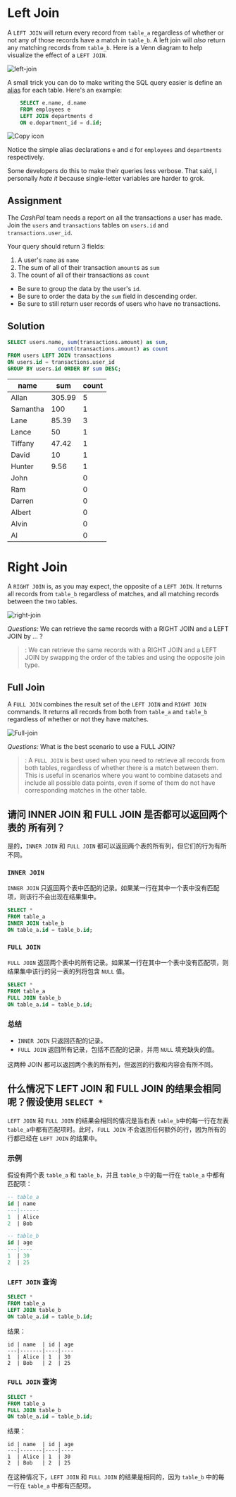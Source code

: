 # Left Join

A `LEFT JOIN` will return every record from `table_a` regardless of whether or not any of those records have a match in `table_b`. A left join will _also_ return any matching records from `table_b`. Here is a Venn diagram to help visualize the effect of a `LEFT JOIN`.

![left-join](https://storage.googleapis.com/qvault-webapp-dynamic-assets/course_assets/JoZYX5L.png)

A small trick you can do to make writing the SQL query easier is define an [alias](https://en.wikipedia.org/wiki/Alias_(SQL)) for each table. Here's an example:

```sql
    SELECT e.name, d.name
    FROM employees e
    LEFT JOIN departments d
    ON e.department_id = d.id;
``` 

 ![Copy icon](/img/copy_icon.svg) 

Notice the simple alias declarations `e` and `d` for `employees` and `departments` respectively.

Some developers do this to make their queries less verbose. That said, I personally _hate it_ because single-letter variables are harder to grok.

## Assignment

The _CashPal_ team needs a report on all the transactions a user has made. Join the `users` and `transactions` tables on `users.id` and `transactions.user_id`.

Your query should return 3 fields:

1.  A user's `name` as `name`
2.  The sum of all of their transaction `amount`s as `sum`
3.  The count of all of their transactions as `count`

*   Be sure to group the data by the user's `id`.
*   Be sure to order the data by the `sum` field in descending order.
*   Be sure to still return user records of users who have no transactions.

## Solution

```sql
SELECT users.name, sum(transactions.amount) as sum, 
                count(transactions.amount) as count
FROM users LEFT JOIN transactions
ON users.id = transactions.user_id
GROUP BY users.id ORDER BY sum DESC;
```

| name     | sum    | count |
|----------|--------|-------|
| Allan    | 305.99 | 5     |
| Samantha | 100    | 1     |
| Lane     | 85.39  | 3     |
| Lance    | 50     | 1     |
| Tiffany  | 47.42  | 1     |
| David    | 10     | 1     |
| Hunter   | 9.56   | 1     |
| John     |        | 0     |
| Ram      |        | 0     |
| Darren   |        | 0     |
| Albert   |        | 0     |
| Alvin    |        | 0     |
| Al       |        | 0     |


# Right Join

A `RIGHT JOIN` is, as you may expect, the opposite of a `LEFT JOIN`. It returns all records from `table_b` regardless of matches, and all matching records between the two tables.

![right-join](https://storage.googleapis.com/qvault-webapp-dynamic-assets/course_assets/Cy2v9q5.png)

*Questions:*
We can retrieve the same records with a RIGHT JOIN and a LEFT JOIN by ... ?

>: We can retrieve the same records with a RIGHT JOIN and a LEFT JOIN by swapping the order of the tables and using the opposite join type.

## Full Join
A `FULL JOIN` combines the result set of the `LEFT JOIN` and `RIGHT JOIN` commands. It returns all records from both from `table_a` and `table_b` regardless of whether or not they have matches.

![Full-join](https://storage.googleapis.com/qvault-webapp-dynamic-assets/course_assets/uAXzpID.png)

*Questions:*
What is the best scenario to use a FULL JOIN?

>: A `FULL JOIN` is best used when you need to retrieve all records from both tables, regardless of whether there is a match between them. This is useful in scenarios where you want to combine datasets and include all possible data points, even if some of them do not have corresponding matches in the other table.


## 请问 INNER JOIN 和 FULL JOIN 是否都可以返回两个表的 所有列？

是的，`INNER JOIN` 和 `FULL JOIN` 都可以返回两个表的所有列，但它们的行为有所不同。

### `INNER JOIN`
`INNER JOIN` 只返回两个表中匹配的记录。如果某一行在其中一个表中没有匹配项，则该行不会出现在结果集中。

```sql
SELECT *
FROM table_a
INNER JOIN table_b
ON table_a.id = table_b.id;
```

### `FULL JOIN`
`FULL JOIN` 返回两个表中的所有记录。如果某一行在其中一个表中没有匹配项，则结果集中该行的另一表的列将包含 `NULL` 值。

```sql
SELECT *
FROM table_a
FULL JOIN table_b
ON table_a.id = table_b.id;
```

### 总结
- `INNER JOIN` 只返回匹配的记录。
- `FULL JOIN` 返回所有记录，包括不匹配的记录，并用 `NULL` 填充缺失的值。

这两种 JOIN 都可以返回两个表的所有列，但返回的行数和内容会有所不同。

## 什么情况下 LEFT JOIN 和 FULL JOIN 的结果会相同呢？假设使用 `SELECT *`

`LEFT JOIN` 和 `FULL JOIN` 的结果会相同的情况是当右表 `table_b`中的每一行在左表`table_a`中都有匹配项时。此时，`FULL JOIN` 不会返回任何额外的行，因为所有的行都已经在 `LEFT JOIN` 的结果中。

### 示例
假设有两个表 `table_a` 和 `table_b`，并且 `table_b` 中的每一行在 `table_a` 中都有匹配项：

```sql
-- table_a
id | name
---|------
1  | Alice
2  | Bob

-- table_b
id | age
---|----
1  | 30
2  | 25
```

### `LEFT JOIN` 查询
```sql
SELECT *
FROM table_a
LEFT JOIN table_b
ON table_a.id = table_b.id;
```

结果：
```
id | name  | id | age
---|-------|----|----
1  | Alice | 1  | 30
2  | Bob   | 2  | 25
```

### `FULL JOIN` 查询
```sql
SELECT *
FROM table_a
FULL JOIN table_b
ON table_a.id = table_b.id;
```

结果：
```
id | name  | id | age
---|-------|----|----
1  | Alice | 1  | 30
2  | Bob   | 2  | 25
```

在这种情况下，`LEFT JOIN` 和 `FULL JOIN` 的结果是相同的，因为 `table_b` 中的每一行在 `table_a` 中都有匹配项。